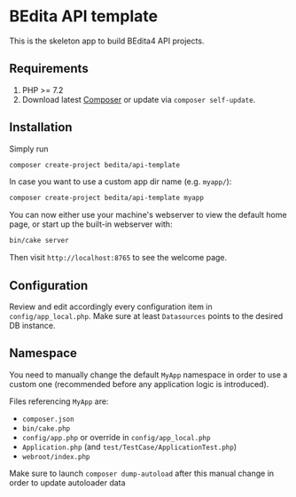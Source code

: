 # BEdita API template

This is the skeleton app to build BEdita4 API projects.

## Requirements

1. PHP >= 7.2
1. Download latest [Composer](https://getcomposer.org/doc/00-intro.md) or update via `composer self-update`.

## Installation

Simply run

```bash
composer create-project bedita/api-template
```

In case you want to use a custom app dir name (e.g. `myapp/`):

```bash
composer create-project bedita/api-template myapp
```

You can now either use your machine's webserver to view the default home page, or start
up the built-in webserver with:

```bash
bin/cake server
```

Then visit `http://localhost:8765` to see the welcome page.

## Configuration

Review and edit accordingly every configuration item in  `config/app_local.php`.
Make sure at least `Datasources` points to the desired DB instance.

## Namespace

You need to manually change the default `MyApp` namespace in order to use a custom one (recommended before any application logic is introduced).

Files referencing `MyApp` are:

* `composer.json`
* `bin/cake.php`
* `config/app.php` or override in `config/app_local.php`
* `Application.php` (and `test/TestCase/ApplicationTest.php`)
* `webroot/index.php`

Make sure to launch `composer dump-autoload` after this manual change in order to update autoloader data
